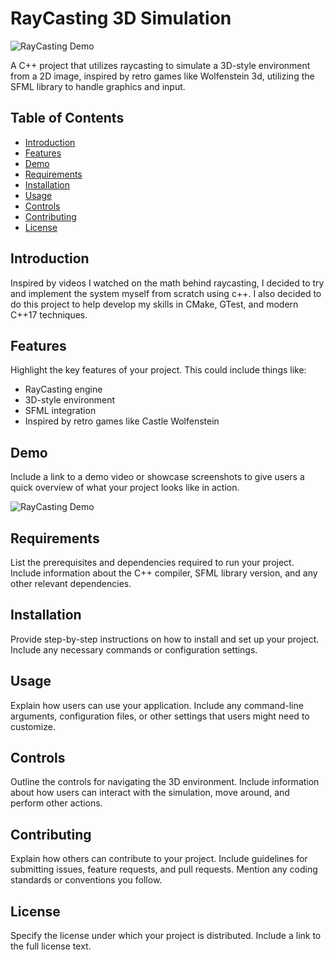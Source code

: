 # RayCasting 3D Simulation

![RayCasting Demo](link-to-demo-gif-or-screenshot.gif)

A C++ project that utilizes raycasting to simulate a 3D-style environment from a 2D image, inspired by retro games like Wolfenstein 3d, utilizing the SFML library to handle graphics and input.

## Table of Contents
- [Introduction](#introduction)
- [Features](#features)
- [Demo](#demo)
- [Requirements](#requirements)
- [Installation](#installation)
- [Usage](#usage)
- [Controls](#controls)
- [Contributing](#contributing)
- [License](#license)

## Introduction

Inspired by videos I watched on the math behind raycasting, I decided to try and implement the system myself from scratch using c++. I also decided to do this project to help develop my skills in CMake, GTest, and modern C++17 techniques.

## Features

Highlight the key features of your project. This could include things like:
- RayCasting engine
- 3D-style environment
- SFML integration
- Inspired by retro games like Castle Wolfenstein

## Demo

Include a link to a demo video or showcase screenshots to give users a quick overview of what your project looks like in action.

![RayCasting Demo](link-to-demo-gif-or-screenshot.gif)

## Requirements

List the prerequisites and dependencies required to run your project. Include information about the C++ compiler, SFML library version, and any other relevant dependencies.

## Installation

Provide step-by-step instructions on how to install and set up your project. Include any necessary commands or configuration settings.

## Usage

Explain how users can use your application. Include any command-line arguments, configuration files, or other settings that users might need to customize.

## Controls

Outline the controls for navigating the 3D environment. Include information about how users can interact with the simulation, move around, and perform other actions.

## Contributing

Explain how others can contribute to your project. Include guidelines for submitting issues, feature requests, and pull requests. Mention any coding standards or conventions you follow.

## License

Specify the license under which your project is distributed. Include a link to the full license text.
